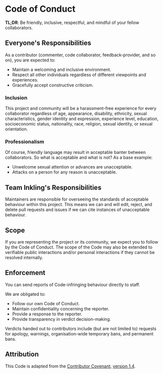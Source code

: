 # Code of Conduct

**TL;DR**: Be friendly, inclusive, respectful, and mindful of your fellow collaborators.

## Everyone's Responsibilities

As a contributor (commenter, code collaborator, feedback-provider, and so on), you are expected to:

- Maintain a welcoming and inclusive environment.
- Respect all other individuals regardless of different viewpoints and experiences.
- Gracefully accept constructive criticism.

### Inclusion

This project and community will be a harassment-free experience for every collaborator regardless of
age, appearance, disability, ethnicity, sexual characteristics, gender identity and expression,
experience level, education, socioeconomic status, nationality, race, religion, sexual identity, or
sexual orientation.

### Professionalism

Of course, friendly language may result in acceptable banter between collaborators. So what is
acceptable and what is not? As a base example:

- Unwelcome sexual attention or advances are unacceptable.
- Attacks on a person for any reason is unacceptable.

## Team Inkling's Responsibilities

Maintainers are responsible for overseeing the standards of acceptable behaviour within this
project. This means we can and will edit, reject, and delete pull requests and issues if we can cite
instances of unacceptable behaviour.

## Scope

If you are representing the project or its community, we expect you to follow by the Code of
Conduct. The scope of the Code may also be extended to verifiable public interactions and/or
personal interactions if they cannot be resolved internally.

## Enforcement

You can send reports of Code-infringing behaviour directly to staff.

We are obligated to:

- Follow our own Code of Conduct.
- Maintain confidentiality concerning the reporter.
- Provide a response to the reporter.
- Provide transparency in verdict decision-making.

Verdicts handed out to contributors include (but are not limited to) requests for apology, warnings,
organisation-wide temporary bans, and permanent bans.

## Attribution

This Code is adapted from the [Contributor Covenant](https://www.contributor-covenant.org/),
[version 1.4](https://www.contributor-covenant.org/version/1/4/code-of-conduct.html).
